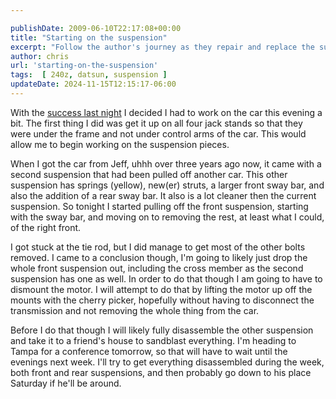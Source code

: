 ```yaml
---

publishDate: 2009-06-10T22:17:08+00:00
title: "Starting on the suspension"
excerpt: "Follow the author's journey as they repair and replace the suspension on a newly acquired car, complete with a detailed step-by-step guide and challen..."
author: chris
url: 'starting-on-the-suspension'
tags:  [ 240z, datsun, suspension ] 
updateDate: 2024-11-15T12:15:17-06:00
---
```


With the [success last night](/it-runs-twice-and-theres-audio-video-proof) I decided I had to work on the car this evening a bit. The first thing I did was get it up on all four jack stands so that they were under the frame and not under control arms of the car. This would allow me to begin working on the suspension pieces. 

When I got the car from Jeff, uhhh over three years ago now, it came with a second suspension that had been pulled off another car. This other suspension has springs (yellow), new(er) struts, a larger front sway bar, and also the addition of a rear sway bar. It also is a lot cleaner then the current suspension. So tonight I started pulling off the front suspension, starting with the sway bar, and moving on to removing the rest, at least what I could, of the right front.

I got stuck at the tie rod, but I did manage to get most of the other bolts removed. I came to a conclusion though, I'm going to likely just drop the whole front suspension out, including the cross member as the second suspension has one as well. In order to do that though I am going to have to dismount the motor. I will attempt to do that by lifting the motor up off the mounts with the cherry picker, hopefully without having to disconnect the transmission and not removing the whole thing from the car.

Before I do that though I will likely fully disassemble the other suspension and take it to a friend's house to sandblast everything. I'm heading to Tampa for a conference tomorrow, so that will have to wait until the evenings next week. I'll try to get everything disassembled during the week, both front and rear suspensions, and then probably go down to his place Saturday if he'll be around.
